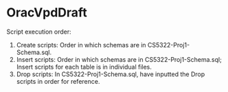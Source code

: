 # OracVpdDraft

Script execution order:
1. Create scripts: Order in which schemas are in CS5322-Proj1-Schema.sql.
2. Insert scripts: Order in which schemas are in CS5322-Proj1-Schema.sql; Insert scripts for each table is in individual files.
3. Drop scripts: In CS5322-Proj1-Schema.sql, have inputted the Drop scripts in order for reference.
